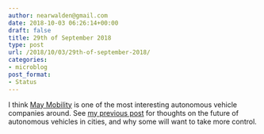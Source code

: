 ```yaml
---
author: nearwalden@gmail.com
date: 2018-10-03 06:26:14+00:00
draft: false
title: 29th of September 2018
type: post
url: /2018/10/03/29th-of-september-2018/
categories:
- microblog
post_format:
- Status
---
```


I think [May Mobility](https://techcrunch.com/2018/09/29/autonomous-shuttle-startup-may-mobility-expands-to-a-third-u-s-city/) is one of the most interesting autonomous vehicle companies around.  See [my previous post](https://nearwalden.com/who-owns-tomorrows-autonomous-city-cars/) for thoughts on the future of autonomous vehicles in cities, and why some will want to take more control.



